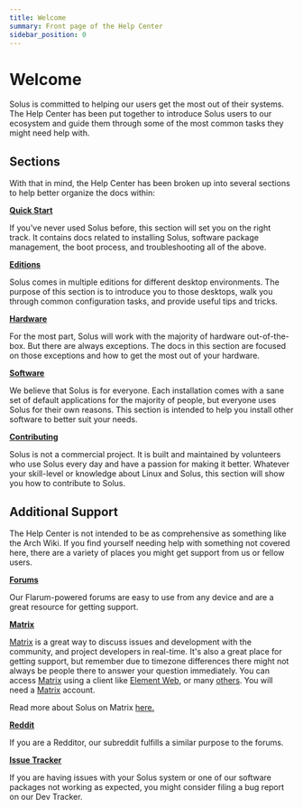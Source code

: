 ```yaml
---
title: Welcome
summary: Front page of the Help Center
sidebar_position: 0
---
```


# Welcome

Solus is committed to helping our users get the most out of their systems. The Help Center has been put together to introduce Solus users to our ecosystem and guide them through some of the most common tasks they might need help with.

## Sections

With that in mind, the Help Center has been broken up into several sections to help better organize the docs within:

**[Quick Start](/docs/category/quick-start)**

If you've never used Solus before, this section will set you on the right track. It contains docs related to installing Solus, software package management, the boot process, and troubleshooting all of the above.

**[Editions](/docs/user/editions/)**

Solus comes in multiple editions for different desktop environments. The purpose of this section is to introduce you to those desktops, walk you through common configuration tasks, and provide useful tips and tricks.

**[Hardware](/docs/user/hardware/)**

For the most part, Solus will work with the majority of hardware out-of-the-box. But there are always exceptions. The docs in this section are focused on those exceptions and how to get the most out of your hardware.

**[Software](/docs/category/software)**

We believe that Solus is for everyone. Each installation comes with a sane set of default applications for the majority of people, but everyone uses Solus for their own reasons. This section is intended to help you install other software to better suit your needs.

**[Contributing](/docs/category/contributing)**

Solus is not a commercial project. It is built and maintained by volunteers who use Solus every day and have a passion for making it better. Whatever your skill-level or knowledge about Linux and Solus, this section will show you how to contribute to Solus.

## Additional Support

The Help Center is not intended to be as comprehensive as something like the Arch Wiki. If you find yourself needing help with something not covered here, there are a variety of places you might get support from us or fellow users.

**[Forums](https://discuss.getsol.us)**

Our Flarum-powered forums are easy to use from any device and are a great resource for getting support.

**[Matrix](https://matrix.to/#/#solus:matrix.org)**

[Matrix](<https://en.wikipedia.org/wiki/Matrix_(protocol)>) is a great way to discuss issues and development with the community, and project developers in real-time. It's also a great place for getting support, but remember due
to timezone differences there might not always be people there to answer your question immediately. You can access [Matrix](/docs/user/contributing/getting-involved.md#matrix-chat) using a client like [Element Web](https://app.element.io/), or many [others](https://matrix.org/ecosystem/clients/). You will need a [Matrix](/docs/user/contributing/getting-involved.md#matrix-chat) account.

Read more about Solus on Matrix [here.](/docs/user/contributing/getting-involved.md#matrix-chat)

**[Reddit](https://www.reddit.com/r/SolusProject)**

If you are a Redditor, our subreddit fulfills a similar purpose to the forums.

**[Issue Tracker](https://issues.getsol.us)**

If you are having issues with your Solus system or one of our software packages not working as expected, you might consider filing a bug report on our Dev Tracker.

